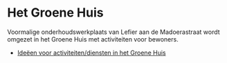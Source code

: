 # Het Groene Huis

Voormalige onderhoudswerkplaats van Lefier aan de Madoerastraat wordt omgezet in het Groene Huis met activiteiten voor bewoners.

* [Ideëen voor activiteiten/diensten in het Groene Huis](activiteiten.md)
